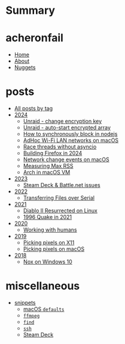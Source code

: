 # Summary

# acheronfail

* [Home](./home.md)
* [About](./about.md)
* [Nuggets](./nuggets.md)

# posts

* [All posts by tag](./tags.md)
* [2024]()
    * [Unraid - change encryption key](./posts/unraid-change-encryption-key.md)
    * [Unraid - auto-start encrypted array](./posts/unraid-auto-start-encrypted.md)
    * [How to synchronously block in nodejs](./posts/nodejs-sync-blocking.md)
    * [AdHoc Wi-Fi LAN networks on macOS](./posts/macos-adhoc-wifi/index.md)
    * [Race threads without asyncio](./posts/python-threading/index.md)
    * [Building Firefox in 2024](./posts/building-firefox-in-2024.md)
    * [Network change events on macOS](./posts/macos-network-changes.md)
    * [Measuring Max RSS](./posts/max_rss/index.md)
    * [Arch in macOS VM](./posts/arch-vm-apple-arm64/index.md)
* [2023]()
    * [Steam Deck & Battle.net issues](./posts/steamdeck-bnet-keyboard.md)
* [2022]()
    * [Transferring Files over Serial](./posts/tx-over-serial/index.md)
* [2021]()
    * [Diablo II Resurrected on Linux](./posts/d2r.md)
    * [1996 Quake in 2021](./posts/quake.md)
* [2020]()
    * [Working with humans](./posts/working-with-humans.md)
* [2019]()
    * [Picking pixels on X11](./posts/xcolor/index.md)
    * [Picking pixels on macOS](./posts/pixel-picker/index.md)
* [2018]()
    * [Nox on Windows 10](./posts/nox.md)

# miscellaneous

* [snippets]()
    * [macOS `defaults`](./snippets/defaults.md)
    * [`ffmpeg`](./snippets/ffmpeg.md)
    * [`find`](./snippets/find.md)
    * [`ssh`](./snippets/ssh.md)
    * [Steam Deck](./snippets/steamdeck.md)
